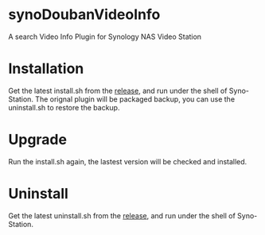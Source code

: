 # synoDoubanVideoInfo
A search Video Info Plugin for Synology NAS Video Station

# Installation
Get the latest install.sh from the [release](https://github.com/jemyzhang/synoDoubanVideoInfo/releases), and run under the shell of Syno-Station.
The orignal plugin will be packaged backup, you can use the uninstall.sh to restore the backup.

# Upgrade
Run the install.sh again, the lastest version will be checked and installed.

# Uninstall
Get the latest uninstall.sh from the [release](https://github.com/jemyzhang/synoDoubanVideoInfo/releases), and run under the shell of Syno-Station.

